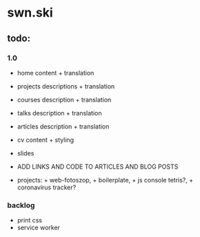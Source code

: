 # swn.ski

## todo:

### 1.0

- home content + translation
- projects descriptions + translation
- courses description + translation
- talks description + translation
- articles description + translation
- cv content + styling
- slides

- ADD LINKS AND CODE TO ARTICLES AND BLOG POSTS
- projects: + web-fotoszop, + boilerplate, + js console tetris?, + coronavirus tracker?

### backlog

- print css
- service worker
